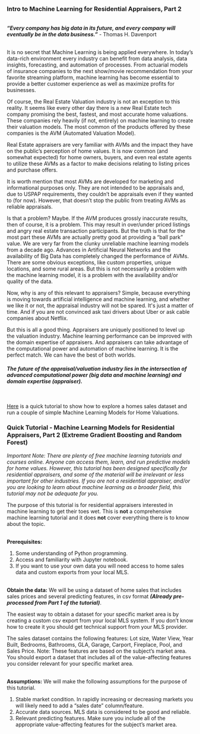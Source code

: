 ### **Intro to Machine Learning for Residential Appraisers, Part 2**
&nbsp;  
***“Every company has big data in its future, and every company will eventually be in the data business.”*** - Thomas H. Davenport 

&nbsp;  
It is no secret that Machine Learning is being applied everywhere. In today’s data-rich environment every industry can benefit from data analysis, data insights, forecasting, and automation of processes.
From actuarial models of insurance companies to the next show/movie recommendation from your favorite streaming platform, machine learning has become essential to provide a better customer experience as well as maximize profits for businesses.

Of course, the Real Estate Valuation industry is not an exception to this reality. It seems like every other day there is a new Real Estate tech company promising the best, fastest, and most accurate home valuations. These companies rely heavily (if not, entirely) on machine learning to create their valuation models. The most common of the products offered by these companies is the AVM (Automated Valuation Model).

Real Estate appraisers are very familiar with AVMs and the impact they have on the public’s perception of home values. 
It is now common (and somewhat expected) for home owners, buyers, and even real estate agents to utilize these AVMs as a factor to make decisions relating to listing prices and purchase offers.

It is worth mention that most AVMs are developed for marketing and informational purposes only. They are not intended to be appraisals and, due to USPAP requirements, they couldn’t be appraisals even if they wanted to (for now). However, that doesn’t stop the public from treating AVMs as reliable appraisals.

Is that a problem? Maybe. If the AVM produces grossly inaccurate results, then of course, it is a problem. This may result in over/under priced listings and angry real estate transaction participants. But the truth is that for the most part these AVMs are actually pretty good at providing a “ball park” value. We are very far from the clunky unreliable machine learning models from a decade ago. Advances in Artificial Neural Networks and the availability of Big Data has completely changed the performance of AVMs. There are some obvious exceptions, like custom properties, unique locations, and some rural areas. But this is not necessarily a problem with the machine learning model, it is a problem with the availability and/or quality of the data.

Now, why is any of this relevant to appraisers? Simple, because everything is moving towards artificial intelligence and machine learning, and whether we like it or not, the appraisal industry will not be spared. It's just a matter of time. And if you are not convinced ask taxi drivers about Uber or ask cable companies about Netflix.

But this is all a good thing. Appraisers are uniquely positioned to level up the valuation industry. Machine learning performance can be improved with the domain expertise of appraisers. And appraisers can take advantage of the computational power and automation of machine learning. It is the perfect match. We can have the best of both worlds.

#### ***The future of the appraisal/valuation industry lies in the intersection of advanced computational power (big data and machine learning) and domain expertise (appraiser).***
&nbsp;  

[Here](https://github.com/AngeloDSML/Home_Valuation/blob/main/HomeValuation.ipynb) is a quick tutorial to show how to explore a homes sales dataset and run a couple of simple Machine Learning Models for Home Valuations.



### Quick Tutorial - Machine Learning Models for Residential Appraisers, Part 2 (Extreme Gradient Boosting and Random Forest)

*Important Note: There are plenty of free machine learning tutorials and courses online. Anyone can access them, learn, and run predictive models for home values. However, this tutorial has been designed specifically for residential appraisers, and some of the material will be irrelevant or less important for other industries. If you are not a residential appraiser, and/or you are looking to learn about machine learning as a broader field, this tutorial may not be adequate for you.*

The purpose of this tutorial is for residential appraisers interested in machine learning to get their toes wet. This is **not** a comprehensive machine learning tutorial and it does **not** cover everything there is to know about the topic. 


&nbsp;  
**Prerequisites:**
1.	Some understanding of Python programming.
2.	Access and familiarity with Jupyter notebook.
3.	If you want to use your own data you will need access to home sales data and custom exports from your local MLS.

&nbsp;  
**Obtain the data:**
We will be using a dataset of home sales that includes sales prices and several predicting features, in csv format ***(Already pre-processed from Part 1 of the tutorial)***. 

The easiest way to obtain a dataset for your specific market area is by creating a custom csv export from your local MLS system. If you don’t know how to create it you should get technical support from your MLS provider.

The sales dataset  contains the following features:
Lot size, Water View, Year Built, Bedrooms, Bathrooms, GLA, Garage, Carport, Fireplace, Pool, and Sales Price.
Note: These features are based on the subject’s market area. You should export a dataset that includes all of the value-affecting features you consider relevant for your specific market area. 

&nbsp;  
**Assumptions:**
We will make the following assumptions for the purpose of this tutorial. 
1.	Stable market condition. In rapidly increasing or decreasing markets you will likely need to add a “sales date” column/feature.
2.	Accurate data sources. MLS data is considered to be good and reliable.
3.	Relevant predicting features. Make sure you include all of the appropriate value-affecting features for the subject’s market area.



